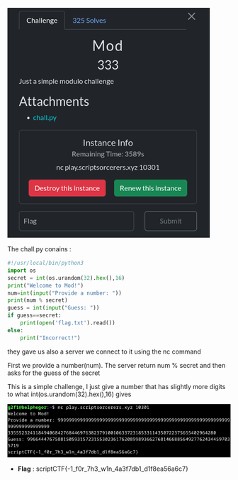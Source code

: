 ![image](./mod.png)

The chall.py conains :

```python
#!/usr/local/bin/python3
import os
secret = int(os.urandom(32).hex(),16)
print("Welcome to Mod!")
num=int(input("Provide a number: "))
print(num % secret)
guess = int(input("Guess: "))
if guess==secret:
    print(open('flag.txt').read())
else:
    print("Incorrect!")
```
they gave us also a server we connect to it using the nc command

First we provide a number(num). The server return num % secret and then asks for the guess of the secret

This is a simple challenge, I just give a number that has slightly more digits to what int(os.urandom(32).hex(),16) gives 

![image](./Mod1.png)

- **Flag** : scriptCTF{-1_f0r_7h3_w1n_4a3f7db1_d1f8ea56a6c7}



